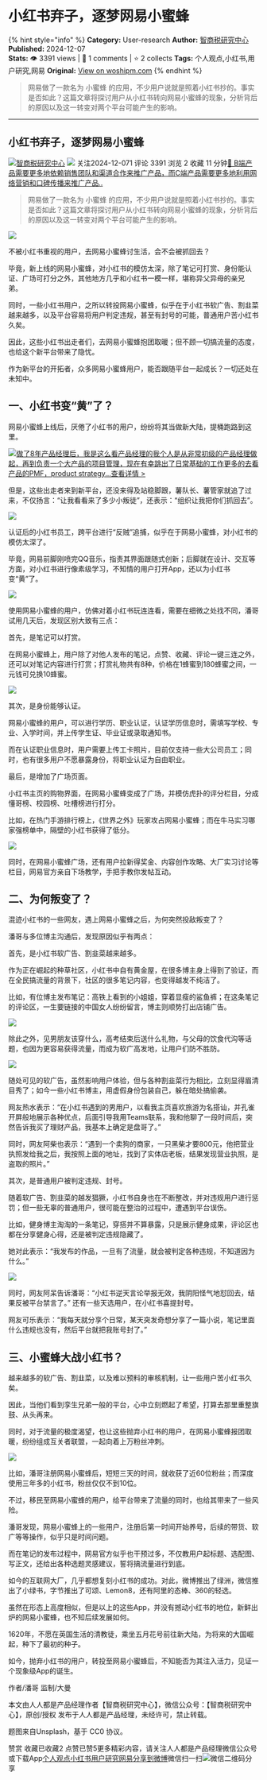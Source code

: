 # 小红书弃子，逐梦网易小蜜蜂
{% hint style="info" %}
**Category:** User-research
**Author:** [智商税研究中心](https://www.woshipm.com/u/1385913)
**Published:** 2024-12-07  
**Stats:** 👁️ 3391 views | 💬 1 comments | ⭐ 2 collects
**Tags:** 个人观点,小红书,用户研究,网易
**Original:** [View on woshipm.com](https://www.woshipm.com/user-research/6151607.html)
{% endhint %}
> 网易做了一款名为 小蜜蜂 的应用，不少用户说就是照着小红书抄的。事实是否如此？这篇文章将探讨用户从小红书转向网易小蜜蜂的现象，分析背后的原因以及这一转变对两个平台可能产生的影响。

---

## 小红书弃子，逐梦网易小蜜蜂

[![](https://image.woshipm.com/wp-files/2022/01/HGzWQbrb2dnLYMQvr1tF.jpg!/both/72x72)](https://www.woshipm.com/u/1385913)[智商税研究中心](https://www.woshipm.com/u/1385913) ![](https://static.woshipm.com/tag/1122_1@2x.png) 关注2024-12-071 评论 3391 浏览 2 收藏 11 分钟[🔗 B端产品需要更多地依赖销售团队和渠道合作来推广产品，而C端产品需要更多地利用网络营销和口碑传播来推广产品..](https://ke.qidianla.com/courses/bcpm)

> 网易做了一款名为 小蜜蜂 的应用，不少用户说就是照着小红书抄的。事实是否如此？这篇文章将探讨用户从小红书转向网易小蜜蜂的现象，分析背后的原因以及这一转变对两个平台可能产生的影响。

![](https://image.woshipm.com/2024/12/07/54b54d84-b46a-11ef-8267-00163e1bca14.png)

不被小红书重视的用户，去网易小蜜蜂讨生活，会不会被抓回去？ 

毕竟，新上线的网易小蜜蜂，对小红书的模仿太深，除了笔记可打赏、身份能认证、广场可打分之外，其他地方几乎和小红书一模一样，堪称异父异母的亲兄弟。 

同时，一些小红书用户，之所以转投网易小蜜蜂，似乎在于小红书软广告、割韭菜越来越多，以及平台容易将用户判定违规，甚至有封号的可能，普通用户苦小红书久矣。

因此，这些小红书出走者们，去网易小蜜蜂抱团取暖；但不顾一切搞流量的态度，也给这个新平台带来了隐忧。 

作为新平台的开拓者，众多网易小蜜蜂用户，能否跟随平台一起成长？一切还处在未知中。

## 一、小红书变“黄”了？

网易小蜜蜂上线后，厌倦了小红书的用户，纷纷将其当做新大陆，提桶跑路到这里。 

[![](https://image.woshipm.com/2023/08/02/bf59b8ba-30e4-11ee-88e7-00163e0b5ff3.png)做了8年产品经理后，我是这么看产品经理的我个人是从非常初级的产品经理做起，再到负责一个大产品的项目管理，现在有幸跳出了日常基础的工作更多的去看产品的PMF，product strategy...查看详情 >](https://ke.qidianla.com/courses/bcpm)

但是，这些出走者来到新平台，还没来得及站稳脚跟，薯队长、薯管家就追了过来，不仅扬言：“让我看看来了多少小叛徒”，还表示：“组织让我把你们抓回去”。

![](https://image.woshipm.com/2024/12/06/50c37e84-b385-11ef-8dcf-00163e1bca14.jpg)

认证后的小红书员工，跨平台进行“反贼”追捕，似乎在于网易小蜜蜂，对小红书的模仿太深了。 

毕竟，网易前脚刚喷完QQ音乐，指责其界面跟随式创新；后脚就在设计、交互等方面，对小红书进行像素级学习，不知情的用户打开App，还以为小红书变“黄”了。

![](https://image.woshipm.com/2024/12/06/51470470-b385-11ef-8dcf-00163e1bca14.jpg)

使用网易小蜜蜂的用户，仿佛对着小红书玩连连看，需要在细微之处找不同，潘哥试用几天后，发现区别大致有三点： 

首先，是笔记可以打赏。 

在网易小蜜蜂上，用户除了对他人发布的笔记，点赞、收藏、评论一键三连之外，还可以对笔记内容进行打赏；打赏礼物共有8种，价格在1蜂蜜到180蜂蜜之间，一元钱可兑换10蜂蜜。

![](https://image.woshipm.com/2024/12/06/51c70b70-b385-11ef-8dcf-00163e1bca14.jpg)

其次，是身份能够认证。 

网易小蜜蜂的用户，可以进行学历、职业认证，认证学历信息时，需填写学校、专业、入学时间，并上传学生证、毕业证或录取通知书。 

而在认证职业信息时，用户需要上传工卡照片，目前仅支持一些大公司员工；同时，也有很多用户不愿暴露身份，将职业认证为自由职业。 

最后，是增加了广场页面。 

小红书主页的购物界面，在网易小蜜蜂变成了广场，并模仿虎扑的评分栏目，分成懂哥榜、校园榜、吐槽榜进行打分。 

比如，在热门手游排行榜上，《世界之外》玩家攻占网易小蜜蜂；而在牛马实习哪家强榜单中，隔壁的小红书获得了低分。

![](https://image.woshipm.com/2024/12/06/52481116-b385-11ef-8dcf-00163e1bca14.jpg)

同时，在网易小蜜蜂广场，还有用户拉新得奖金、内容创作攻略、大厂实习讨论等栏目，网易官方亲自下场教学，手把手教你发帖互动。

## 二、为何叛变了？

混迹小红书的一些网友，遇上网易小蜜蜂之后，为何突然投敌叛变了？

潘哥与多位博主沟通后，发现原因似乎有两点： 

首先，是小红书软广告、割韭菜越来越多。 

作为正在崛起的种草社区，小红书中自有黄金屋，在很多博主身上得到了验证，而在全民搞流量的背景下，社区的很多笔记内容，也变得越发不纯洁了。 

比如，有位博主发布笔记：高铁上看到的小姐姐，穿着显瘦的鲨鱼裤；在这条笔记的评论区，一生要链接的中国女人纷纷留言，博主则顺势打出店铺广告。

![](https://image.woshipm.com/2024/12/06/52ff34c2-b385-11ef-8dcf-00163e1bca14.jpg)

除此之外，见男朋友该穿什么，高考结束后送什么礼物，与父母的饮食代沟等话题，也因为更容易获得流量，而成为软广高发地，让用户们防不胜防。

![](https://image.woshipm.com/2024/12/06/5380d27a-b385-11ef-8dcf-00163e1bca14.jpg)

随处可见的软广告，虽然影响用户体验，但与各种割韭菜行为相比，立刻显得眉清目秀了；如今一些小红书博主，用虚假身份包装自己，躲在暗处搞偷袭。

网友热水表示：“在小红书遇到的男用户，以看我主页喜欢旅游为名搭讪，并孔雀开屏般地展示各种优点，后面引导我用Teams联系，我和他聊了一段时间后，突然告诉我买了理财产品，我基本上确定是盘哥了。”

同时，网友阿柴也表示：“遇到一个卖狗的商家，一只黑柴才要800元，他把营业执照发给我之后，我按照上面的地址，找到了实体店老板，结果发现营业执照，是盗取的照片。”

其次，是普通用户被判定违规、封号。

随着软广告、割韭菜的越发猖獗，小红书自身也在不断整改，并对违规用户进行惩罚；但一些无辜的普通用户，很可能在整治的过程中，遭遇到平台误伤。

比如，健身博主淘淘的一条笔记，穿搭并不算暴露，只是展示健身成果，评论区也都在分享健身心得，还是被判定违规隐藏了。

她对此表示：“我发布的作品，一旦有了流量，就会被判定各种违规，不知道因为什么。”

![](https://image.woshipm.com/2024/12/06/542839e8-b385-11ef-8dcf-00163e1bca14.jpg)

同时，网友阿呆告诉潘哥：“小红书逆天言论举报无效，我阴阳怪气地怼回去，结果反被平台禁言了。” 还有一些天选用户，在小红书喜提封号。

网友可乐表示：“我每天就分享个日常，某天突发奇想分享了一篇小说，笔记里面什么违规也没有，然后平台就把我账号封了。”

## 三、小蜜蜂大战小红书？

越来越多的软广告、割韭菜，以及难以预料的审核机制，让一些用户苦小红书久矣。 

因此，当他们看到孪生兄弟一般的平台，心中立刻燃起了希望，打算去那里重整旗鼓、从头再来。 

同时，对于流量的极度渴望，也让这些抛弃小红书的用户，在网易小蜜蜂报团取暖，纷纷组成互关者联盟，一起向着上万粉丝冲刺。

![](https://image.woshipm.com/2024/12/06/54d769d6-b385-11ef-8dcf-00163e1bca14.jpg)

比如，潘哥注册网易小蜜蜂后，短短三天的时间，就收获了近60位粉丝；而深度使用三年多的小红书，粉丝仅仅不到10位。

不过，移民至网易小蜜蜂的用户，给平台带来了流量的同时，也给其带来了一些风险。

潘哥发现，网易小蜜蜂上的一些用户，注册后第一时间开始养号，后续的带货、软广等等操作，似乎只是时间问题。

而在笔记的发布过程中，网易官方似乎也干预过多，不仅教用户起标题、选配图、写正文，还给出各种选题灵感建议，誓将搞流量进行到底。

如今的互联网大厂，几乎都想复刻小红书的成功。对此，微博推出了绿洲，微信推出了小绿书，字节推出了可颂、Lemon8，还有阿里的态棒、360的轻选。

虽然在形态上高度相似，但是以上的这些App，并没有撼动小红书的地位，新鲜出炉的网易小蜜蜂，也不知后续发展如何。

1620年，不愿在英国生活的清教徒，乘坐五月花号前往新大陆，为将来的大国崛起，种下了最初的种子。

如今，抛弃小红书的用户，转投至网易小蜜蜂后，不知能否为其注入活力，见证一个现象级App的诞生。

作者/潘哥 监制/大曼

本文由人人都是产品经理作者【智商税研究中心】，微信公众号：【智商税研究中心】，原创/授权 发布于人人都是产品经理，未经许可，禁止转载。

题图来自Unsplash，基于 CC0 协议。

赞赏 收藏已收藏2 点赞已赞5更多精彩内容，请关注人人都是产品经理微信公众号或下载App[个人观点](https://www.woshipm.com/tag/%e4%b8%aa%e4%ba%ba%e8%a7%82%e7%82%b9)[小红书](https://www.woshipm.com/tag/%e5%b0%8f%e7%ba%a2%e4%b9%a6)[用户研究](https://www.woshipm.com/tag/%e7%94%a8%e6%88%b7%e7%a0%94%e7%a9%b6)[网易](https://www.woshipm.com/tag/%e7%bd%91%e6%98%93)[分享到微博](https://service.weibo.com/share/share.php?appkey=2775287854&title=小红书弃子，逐梦网易小蜜蜂&url=https://www.woshipm.com/user-research/6151607.html&pic=https://image.woshipm.com/2024/12/07/54b54d84-b46a-11ef-8267-00163e1bca14.png)微信扫一扫![微信二维码](https://api.pwmqr.com/qrcode/create/?url=https://www.woshipm.com/user-research/6151607.html)分享